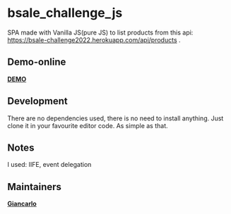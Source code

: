 # bsale_challenge_js
SPA made with Vanilla JS(pure JS) to list products from this api: https://bsale-challenge2022.herokuapp.com/api/products .
## Demo-online

**[DEMO](https://hopeful-johnson-e5e83f.netlify.app/)**
## Development
There are no dependencies used, there is no need to install anything. Just clone it in your favourite editor code. As simple as that.
## Notes
I used: IIFE, event delegation

## Maintainers
 **[Giancarlo](https://github.com/jewelazo)**
